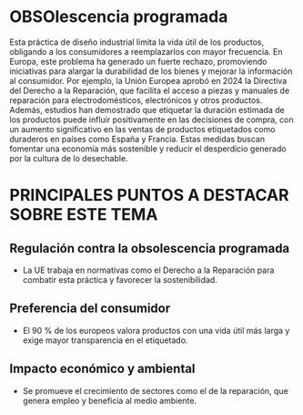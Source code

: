 # OBSOlescencia programada

Esta práctica de diseño industrial limita la vida útil de los productos, obligando a los consumidores a reemplazarlos con mayor frecuencia. En Europa, este problema ha generado un fuerte rechazo, promoviendo iniciativas para alargar la durabilidad de los bienes y mejorar la información al consumidor. Por ejemplo, la Unión Europea aprobó en 2024 la Directiva del Derecho a la Reparación, que facilita el acceso a piezas y manuales de reparación para electrodomésticos, electrónicos y otros productos. Además, estudios han demostrado que etiquetar la duración estimada de los productos puede influir positivamente en las decisiones de compra, con un aumento significativo en las ventas de productos etiquetados como duraderos en países como España y Francia. Estas medidas buscan fomentar una economía más sostenible y reducir el desperdicio generado por la cultura de lo desechable.

# PRINCIPALES PUNTOS A DESTACAR SOBRE ESTE TEMA
## Regulación contra la obsolescencia programada
* La UE trabaja en normativas como el Derecho a la Reparación para combatir esta práctica y favorecer la sostenibilidad.
## Preferencia del consumidor
* El 90 % de los europeos valora productos con una vida útil más larga y exige mayor transparencia en el etiquetado.
## Impacto económico y ambiental
* Se promueve el crecimiento de sectores como el de la reparación, que genera empleo y beneficia al medio ambiente.
